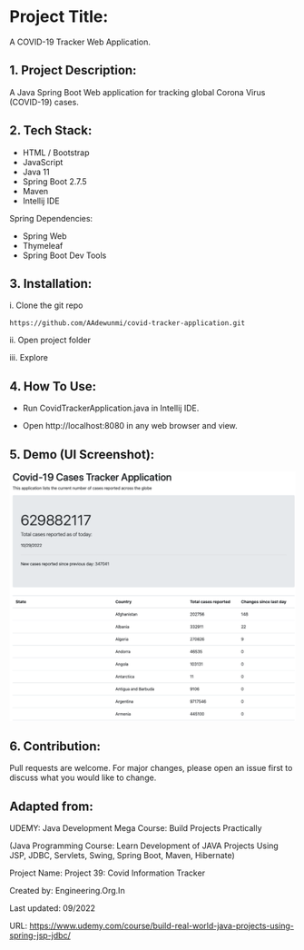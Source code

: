 # Project Title:

A COVID-19 Tracker Web Application.

## 1. Project Description: 

A Java Spring Boot Web application for tracking global Corona Virus (COVID-19) cases.

## 2. Tech Stack:

- HTML / Bootstrap
- JavaScript 
- Java 11
- Spring Boot 2.7.5
- Maven
- Intellij IDE

Spring Dependencies:
- Spring Web
- Thymeleaf 
- Spring Boot Dev Tools

## 3. Installation:

i. Clone the git repo

```
https://github.com/AAdewunmi/covid-tracker-application.git
```

ii. Open project folder

iii. Explore

## 4. How To Use:

- Run CovidTrackerApplication.java in Intellij IDE.

- Open http://localhost:8080 in any web browser and view.

## 5. Demo (UI Screenshot):

![This is an image](src/main/java/com/application/covidtrackerapplication/images/Screenshot.png)

## 6. Contribution:

Pull requests are welcome. For major changes, please open an issue first to discuss what you would like to change.

## Adapted from:

UDEMY: Java Development Mega Course: Build Projects Practically

(Java Programming Course: Learn Development of JAVA Projects Using JSP, JDBC, Servlets, Swing, Spring Boot, Maven, Hibernate)

Project Name: Project 39: Covid Information Tracker

Created by: Engineering.Org.In

Last updated: 09/2022

URL: https://www.udemy.com/course/build-real-world-java-projects-using-spring-jsp-jdbc/
